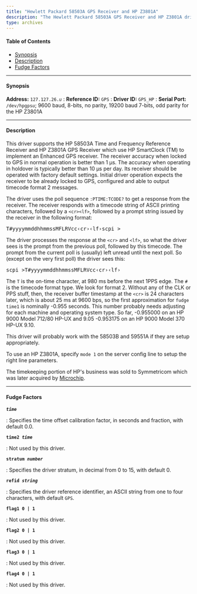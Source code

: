 ```yaml
---
title: "Hewlett Packard 58503A GPS Receiver and HP Z3801A"
description: "The Hewlett Packard 58503A GPS Receiver and HP Z3801A driver supports the HP 58503A Time and Frequency Reference Receiver and HP Z3801A GPS Receiver which use HP SmartClock (TM) to implement an Enhanced GPS receiver."
type: archives
---
```


#### Table of Contents

*   [Synopsis](/documentation/drivers/driver26/#synopsis)
*   [Description](/documentation/drivers/driver26/#description)
*   [Fudge Factors](/documentation/drivers/driver26/#fudge-factors)

* * *

#### Synopsis

**Address:** <code>127.127.26._u_</code>
: **Reference ID:** `GPS`
: **Driver ID:** `GPS_HP`
: **Serial Port:** <code>/dev/hpgps*u*</code>; 9600 baud, 8-bits, no parity, 19200 baud 7-bits, odd parity for the HP Z3801A

* * *

#### Description

This driver supports the HP 58503A Time and Frequency Reference Receiver and HP Z3801A GPS Receiver which use HP SmartClock (TM) to implement an Enhanced GPS receiver. The receiver accuracy when locked to GPS in normal operation is better than 1 μs. The accuracy when operating in holdover is typically better than 10 μs per day. Its receiver should be operated with factory default settings. Initial driver operation expects the receiver to be already locked to GPS, configured and able to output timecode format 2 messages.

The driver uses the poll sequence `:PTIME:TCODE?` to get a response from the receiver. The receiver responds with a timecode string of ASCII printing characters, followed by a <code>\<cr>\<lf></code>, followed by a prompt string issued by the receiver in the following format:

<pre>T#yyyymmddhhmmssMFLRVcc&lsaquo;cr&rsaquo;&lsaquo;lf&rsaquo;scpi ></pre>

The driver processes the response at the <code>\<cr></code> and <code>\<lf></code>, so what the driver sees is the prompt from the previous poll, followed by this timecode. The prompt from the current poll is (usually) left unread until the next poll. So (except on the very first poll) the driver sees this:

<pre>scpi >T#yyyymmddhhmmssMFLRVcc&lsaquo;cr&rsaquo;&lsaquo;lf&rsaquo;</pre>

The `T` is the on-time character, at 980 ms before the next 1PPS edge. The `#` is the timecode format type. We look for format 2. Without any of the CLK or PPS stuff, then, the receiver buffer timestamp at the <code>\<cr></code> is 24 characters later, which is about 25 ms at 9600 bps, so the first approximation for `fudge time1` is nominally -0.955 seconds. This number probably needs adjusting for each machine and operating system type. So far, -0.955000 on an HP 9000 Model 712/80 HP-UX and 9.05 -0.953175 on an HP 9000 Model 370 HP-UX 9.10.

This driver will probably work with the 58503B and 59551A if they are setup appropriately.

To use an HP Z3801A, specify `mode 1` on the server config line to setup the right line parameters.

The timekeeping portion of HP's business was sold to Symmetricom which was later acquired by [Microchip](https://www.microchip.com/en-us/products/clock-and-timing).

* * *

#### Fudge Factors

<code>**_time_**</code>

: Specifies the time offset calibration factor, in seconds and fraction, with default 0.0.

<code>**time2 _time_**</code>

: Not used by this driver.

<code>**stratum _number_**</code>

: Specifies the driver stratum, in decimal from 0 to 15, with default 0.

<code>**refid _string_**</code>

: Specifies the driver reference identifier, an ASCII string from one to four characters, with default `GPS`.

<code>**flag1 0 | 1**</code>

: Not used by this driver.

<code>**flag2 0 | 1**</code>

: Not used by this driver.

<code>**flag3 0 | 1**</code>

: Not used by this driver.

<code>**flag4 0 | 1**</code>

: Not used by this driver.
